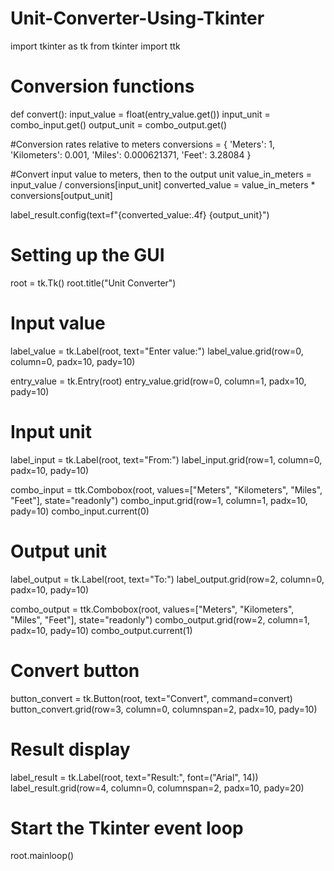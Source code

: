 # Unit-Converter-Using-Tkinter
import tkinter as tk
from tkinter import ttk

# Conversion functions
def convert():
    input_value = float(entry_value.get())
    input_unit = combo_input.get()
    output_unit = combo_output.get()

  #Conversion rates relative to meters
    conversions = {
        'Meters': 1,
        'Kilometers': 0.001,
        'Miles': 0.000621371,
        'Feet': 3.28084
    }
    
  #Convert input value to meters, then to the output unit
    value_in_meters = input_value / conversions[input_unit]
    converted_value = value_in_meters * conversions[output_unit]

  label_result.config(text=f"{converted_value:.4f} {output_unit}")

# Setting up the GUI
root = tk.Tk()
root.title("Unit Converter")

# Input value
label_value = tk.Label(root, text="Enter value:")
label_value.grid(row=0, column=0, padx=10, pady=10)

entry_value = tk.Entry(root)
entry_value.grid(row=0, column=1, padx=10, pady=10)

# Input unit
label_input = tk.Label(root, text="From:")
label_input.grid(row=1, column=0, padx=10, pady=10)

combo_input = ttk.Combobox(root, values=["Meters", "Kilometers", "Miles", "Feet"], state="readonly")
combo_input.grid(row=1, column=1, padx=10, pady=10)
combo_input.current(0)

# Output unit
label_output = tk.Label(root, text="To:")
label_output.grid(row=2, column=0, padx=10, pady=10)

combo_output = ttk.Combobox(root, values=["Meters", "Kilometers", "Miles", "Feet"], state="readonly")
combo_output.grid(row=2, column=1, padx=10, pady=10)
combo_output.current(1)

# Convert button
button_convert = tk.Button(root, text="Convert", command=convert)
button_convert.grid(row=3, column=0, columnspan=2, padx=10, pady=10)

# Result display
label_result = tk.Label(root, text="Result:", font=("Arial", 14))
label_result.grid(row=4, column=0, columnspan=2, padx=10, pady=20)

# Start the Tkinter event loop
root.mainloop()
